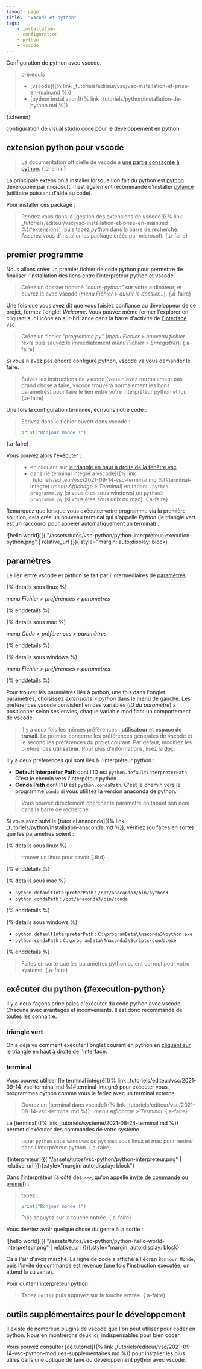 ```yaml
---
layout: page
title:  "vscode et python"
tags: 
    - installation 
    - configuration
    - python
    - vscode
---
```


Configuration de python avec vscode.

<!--more-->

> prérequis
>
> * [vscode]({% link _tutoriels/editeur/vsc/vsc-installation-et-prise-en-main.md %})
> * [python installation]({% link _tutoriels/python/installation-de-python.md %})
>
{.chemin}

configuration de  [visual studio code](https://code.visualstudio.com/) pour le développement en python.

<!--more-->

## extension python pour vscode

> La documentation officielle de vscode a [une partie consacrée à python](https://code.visualstudio.com/docs/languages/python).
{.chemin}

La principale extension à installer lorsque l'on fait du python est [python](https://marketplace.visualstudio.com/items?itemName=ms-python.python) développée par microsoft. Il est également recommandé d'installer [pylance](https://marketplace.visualstudio.com/items?itemName=ms-python.vscode-pylance) (utilitaire puissant d'aide au code).

Pour installer ces package :

> Rendez vous dans la [gestion des extensions de vscode]({% link _tutoriels/editeur/vsc/vsc-installation-et-prise-en-main.md %}#extensions), puis tapez *python* dans la barre de recherche. Assurez vous d'installer les package créés par microsoft.
{.a-faire}

## premier programme

Nous allons créer un premier fichier de code python pour permettre de finaliser l'installation des liens entre l'interpréteur python et vscode.

> Créez un dossier nommé *"cours-python"* sur votre ordinateur, et ouvrez le avec vscode (*menu Fichier > ouvrir le dossier...*).
{.a-faire}

Une fois que vous avez dit que vous faisiez confiance au développeur de ce projet, fermez l'onglet *Welcome*. Vous pouvez même fermer l'explorer en cliquant sur l'icône en sur-brillance dans la barre d'activité de [l'interface vsc](https://code.visualstudio.com/docs/getstarted/userinterface).

> Créez un fichier *"programme.py"* (*menu Fichier > nouveau fichier texte* puis sauvez le immédiatement *menu Fichier > Enregistrer*).
{.a-faire}

Si vous n'avez pas encore configuré python, vscode va vous demander le faire.

> Suivez les instructions de vscode (vous n'avez normalement pas grand chose à faire, vscode trouvera normalement les bons paramètres) pour faire le lien entre votre interpréteur python et lui.
{.a-faire}

Une fois la configuration terminée, écrivons notre code :

> Ecrivez dans le fichier ouvert dans vscode :
>
>```python
>print("Bonjour monde !")
>```
>
{.a-faire}

Vous pouvez alors l'exécuter :

> * en cliquant sur [le triangle en haut à droite de la fenêtre vsc](https://code.visualstudio.com/docs/python/python-tutorial#_run-hello-world)
> * dans [le terminal intégré à vscode]({% link _tutoriels/editeur/vsc/2021-09-14-vsc-terminal.md %}#terminal-integre) (*menu Affichage > Terminal*) en tapant : `python programme.py` (si vous êtes sous windows) ou `python3 programme.py` (si vous êtes sous unix ou mac).
{.a-faire}

Remarquez que lorsque vous exécutez votre programme via la première solution, cela crée un nouveau terminal qui s'appelle *Python* (le triangle vert est un raccourci pour appeler automatiquement un terminal) :

![hello world]({{ "/assets/tutos/vsc-python/python-interpreteur-execution-python.png" | relative_url }}){:style="margin: auto;display: block}

## paramètres

Le lien entre vscode et python se fait par l'intermédiaires de [paramètres](https://code.visualstudio.com/docs/getstarted/settings) :

{% details sous linux %}

*menu Fichier > préférences > paramètres*

{% enddetails %}

{% details sous mac %}

 *menu Code > préférences > paramètres*

{% enddetails %}

{% details sous windows %}

*menu Fichier > préférences > paramètres*

{% enddetails %}

Pour trouver les paramètres liés à python, une fois dans l'onglet paramètres, choisissez *extensions > python* dans le menu de gauche. Les préférences vscode consistent en des variables (*ID du paramètre*) à positionner selon ses envies, chaque variable modifiant un comportement de vscode.

> Il y a deux fois les mêmes préférences : **utilisateur** et  **espace de travail**. Le premier concerne les préférences générales de vscode et le second les préférences du projet courant. Par défaut, modifiez les préférences **utilisateur**. Pour plus d'informations, lisez la [doc](https://code.visualstudio.com/docs/getstarted/settings).

Il y a deux préférences qui sont liés à l'interpréteur python :

* **Default Interpreter Path** dont l'ID est `python.defaultInterpreterPath`. C'est le chemin vers l'interpéteur python.
* **Conda Path** dont l'ID est `python.condaPath`. C'est le chemin vers le programme `conda` si vous utilisez la version anaconda de python.

> Vous pouvez directement chercher le paramètre en tapant son nom dans la barre de recherche.

Si vous avez suivi le [tutoriel anaconda]({% link _tutoriels/python/installation-anaconda.md %}), vérifiez (ou faites en sorte) que les paramètres soient :

{% details sous linux %}

> trouver un linux pour savoir
{.tbd}

{% enddetails %}

{% details sous mac %}

* `python.defaultInterpreterPath` : `/opt/anaconda3/bin/python3`
* `python.condaPath` : `/opt/anaconda3/bin/conda`

{% enddetails %}

{% details sous windows %}

* `python.defaultInterpreterPath` : `C:\programData\Anaconda3\python.exe`
* `python.condaPath` : `C:\programData\Anaconda3\Scripts\conda.exe`

{% enddetails %}

> Faites en sorte que les paramètres python soient correct pour votre système.
{.a-faire}

## exécuter du python {#execution-python}

Il y a deux façons principales d'exécuter du code python avec vscode. Chacune avec avantages et inconvénients. Il est donc recommandé de toutes les connaitre.

### triangle vert

On a déjà vu comment exécuter l'onglet courant en python en [cliquant sur le triangle en haut à droite de l'interface](https://code.visualstudio.com/docs/python/python-tutorial#_run-hello-world).

### terminal

Vous pouvez utiliser [le terminal intégré]({% link _tutoriels/editeur/vsc/2021-09-14-vsc-terminal.md %}#terminal-integre) pour exécuter vous programmes python comme vous le feriez avec un terminal externe.

> Ouvrez un [terminal dans vscode]({% link _tutoriels/editeur/vsc/2021-09-14-vsc-terminal.md %}) : *menu Affichage > Terminal*.
{.a-faire}

Le [terminal]({% link _tutoriels/systeme/2021-08-24-terminal.md %}) permet d'exécuter des commandes de votre système.

> taper `python` sous windows ou `python3` sous linux et mac pour rentrer dans l'interpréteur python.
{.a-faire}

![interpreteur]({{ "/assets/tutos/vsc-python/python-interpreteur.png" | relative_url }}){:style="margin: auto;display: block"}

Dans l'interpréteur (à côté des `>>>`, qu'on appelle [invite de commande ou prompt](https://fr.wikipedia.org/wiki/Interface_en_ligne_de_commande)) :

> tapez :
>
>```python
>print("Bonjour monde !")
>```
>
> Puis appuyez sur la touche entrée.
{.a-faire}

Vous devriez avoir quelque chose du genre à la sortie :

![hello world]({{ "/assets/tutos/vsc-python/python-hello-world-interpreteur.png" | relative_url }}){:style="margin: auto;display: block}

Ca a l'air d'avoir marché. La ligne de code a affiché à l'écran `Bonjour Monde`, puis l'invite de commande est revenue (une fois l'instruction exécutée, on attend la suivante).

Pour quitter l'interpréteur python :

> Tapez `quit()` puis appuyez sur la touche entrée.
{.a-faire}

## outils supplémentaires pour le développement

Il existe de nombreux plugins de vscode que l'on peut utiliser pour coder en python. Nous en montrerons deux ici, indispensables pour bien coder.

Vous pouvez consulter [ce tutoriel]({% link _tutoriels/editeur/vsc/2021-09-14-vsc-python-modules-supplementaires.md %}) pour installer les plus utiles dans une optique de faire du développement python avec vscode.
